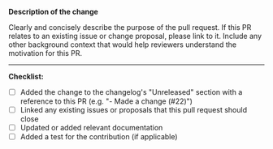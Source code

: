 **Description of the change**

Clearly and concisely describe the purpose of the pull request. If this PR relates to an existing issue or change proposal, please link to it. Include any other background context that would help reviewers understand the motivation for this PR.

---

**Checklist:**

- [ ] Added the change to the changelog's "Unreleased" section with a reference to this PR (e.g. "- Made a change (#22)")
- [ ] Linked any existing issues or proposals that this pull request should close
- [ ] Updated or added relevant documentation
- [ ] Added a test for the contribution (if applicable)
